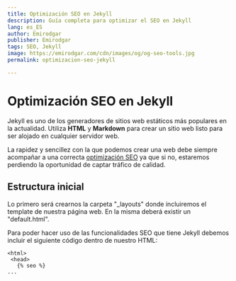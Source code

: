 ```yaml
---
title: Optimización SEO en Jekyll
description: Guía completa para optimizar el SEO en Jekyll
lang: es_ES
author: Emirodgar
publisher: Emirodgar
tags: SEO, Jekyll
image: https://emirodgar.com/cdn/images/og/og-seo-tools.jpg
permalink: optimizacion-seo-jekyll

---
```


# Optimización SEO en Jekyll

Jekyll es uno de los generadores de sitios web estáticos más populares en la actualidad. Utiliza **HTML** y **Markdown** para crear un sitio web listo para ser alojado en cualquier servidor web. 

La rapidez y sencillez con la que podemos crear una web debe siempre acompañar a una correcta [optimización SEO](factores-seo) ya que si no, estaremos perdiendo la oportunidad de captar tráfico de calidad.

## Estructura inicial

Lo primero será crearnos la carpeta "_layouts" donde incluiremos el template de nuestra página web. En la misma deberá existir un "default.html".

Para poder hacer uso de las funcionalidades SEO que tiene Jekyll debemos incluir el siguiente código dentro de nuestro HTML:

```
<html>
 <head>
   {% seo %}
...
```

<!--stackedit_data:
eyJoaXN0b3J5IjpbMjg0Mjc3NjYzLC04MDEzMjI5OTVdfQ==
-->
